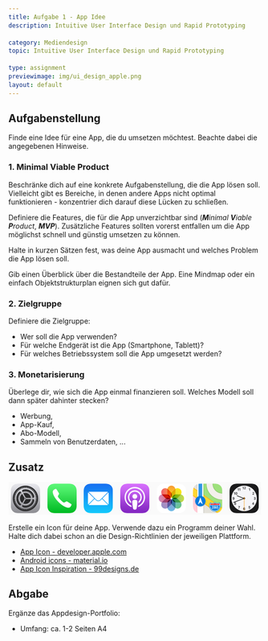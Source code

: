 ```yaml
---
title: Aufgabe 1 - App Idee
description: Intuitive User Interface Design und Rapid Prototyping

category: Mediendesign
topic: Intuitive User Interface Design und Rapid Prototyping

type: assignment
previewimage: img/ui_design_apple.png
layout: default
---
```


## Aufgabenstellung

Finde eine Idee für eine App, die du umsetzen möchtest. Beachte dabei die angegebenen Hinweise.

### 1. Minimal Viable Product

Beschränke dich auf eine konkrete Aufgabenstellung, die die App lösen soll. Vielleicht gibt es Bereiche, in denen andere Apps nicht optimal funktionieren - konzentrier dich darauf diese Lücken zu schließen. 

Definiere die Features, die für die App unverzichtbar sind (_**M**inimal **V**iable **P**roduct_, _**MVP**_). Zusätzliche Features sollten vorerst entfallen um die App möglichst schnell und günstig umsetzen zu können.

Halte in kurzen Sätzen fest, was deine App ausmacht und welches Problem die App lösen soll.

Gib einen Überblick über die Bestandteile der App. Eine Mindmap oder ein einfach Objektstrukturplan eignen sich gut dafür.

### 2. Zielgruppe

Definiere die Zielgruppe:

- Wer soll die App verwenden?
- Für welche Endgerät ist die App (Smartphone, Tablett)?
- Für welches Betriebssystem soll die App umgesetzt werden?

### 3. Monetarisierung

Überlege dir, wie sich die App einmal finanzieren soll. Welches Modell soll dann später dahinter stecken?
- Werbung,
- App-Kauf, 
- Abo-Modell, 
- Sammeln von Benutzerdaten, ...


## Zusatz

![Designing Intuitive User Experiences](img/ui_design_apple_icons.png)

Erstelle ein Icon für deine App. Verwende dazu ein Programm deiner Wahl. Halte dich dabei schon an die Design-Richtlinien der jeweiligen Plattform.

- [App Icon - developer.apple.com](https://developer.apple.com/design/human-interface-guidelines/ios/icons-and-images/app-icon/)
- [Android icons - material.io](https://material.io/design/platform-guidance/android-icons.html)
- [App Icon Inspiration - 99designs.de](https://99designs.de/blog/design-kreativitaet/app-icon-inspiration/)


## Abgabe
Ergänze das Appdesign-Portfolio:
- Umfang: ca. 1-2 Seiten A4
